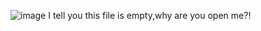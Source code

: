 ![image](https://github.com/user-attachments/assets/bd972dc5-b315-40ea-8d2b-f6329aa17051)
I tell you this file is empty,why are you open me?!
